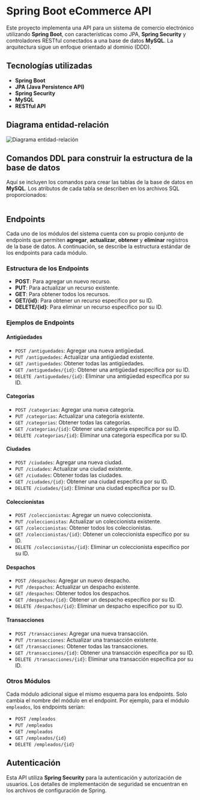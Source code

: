 # Spring Boot eCommerce API

Este proyecto implementa una API para un sistema de comercio electrónico utilizando **Spring Boot**, con características como JPA, **Spring Security** y controladores RESTful conectados a una base de datos **MySQL**. La arquitectura sigue un enfoque orientado al dominio (DDD).

## Tecnologías utilizadas

- **Spring Boot**
- **JPA (Java Persistence API)**
- **Spring Security**
- **MySQL**
- **RESTful API**

## Diagrama entidad-relación

![Diagrama entidad-relación](./sql/diagrama.png)

## Comandos DDL para construir la estructura de la base de datos

Aquí se incluyen los comandos para crear las tablas de la base de datos en **MySQL**. Los atributos de cada tabla se describen en los archivos SQL proporcionados:

```sql

```

## Endpoints

Cada uno de los módulos del sistema cuenta con su propio conjunto de endpoints que permiten **agregar**, **actualizar**, **obtener** y **eliminar** registros de la base de datos. A continuación, se describe la estructura estándar de los endpoints para cada módulo.

### Estructura de los Endpoints

- **POST**: Para agregar un nuevo recurso.
- **PUT**: Para actualizar un recurso existente.
- **GET**: Para obtener todos los recursos.
- **GET/{id}**: Para obtener un recurso específico por su ID.
- **DELETE/{id}**: Para eliminar un recurso específico por su ID.

### Ejemplos de Endpoints

#### Antigüedades
- `POST /antiguedades`: Agregar una nueva antigüedad.
- `PUT /antiguedades`: Actualizar una antigüedad existente.
- `GET /antiguedades`: Obtener todas las antigüedades.
- `GET /antiguedades/{id}`: Obtener una antigüedad específica por su ID.
- `DELETE /antiguedades/{id}`: Eliminar una antigüedad específica por su ID.

#### Categorías
- `POST /categorias`: Agregar una nueva categoría.
- `PUT /categorias`: Actualizar una categoría existente.
- `GET /categorias`: Obtener todas las categorías.
- `GET /categorias/{id}`: Obtener una categoría específica por su ID.
- `DELETE /categorias/{id}`: Eliminar una categoría específica por su ID.

#### Ciudades
- `POST /ciudades`: Agregar una nueva ciudad.
- `PUT /ciudades`: Actualizar una ciudad existente.
- `GET /ciudades`: Obtener todas las ciudades.
- `GET /ciudades/{id}`: Obtener una ciudad específica por su ID.
- `DELETE /ciudades/{id}`: Eliminar una ciudad específica por su ID.

#### Coleccionistas
- `POST /coleccionistas`: Agregar un nuevo coleccionista.
- `PUT /coleccionistas`: Actualizar un coleccionista existente.
- `GET /coleccionistas`: Obtener todos los coleccionistas.
- `GET /coleccionistas/{id}`: Obtener un coleccionista específico por su ID.
- `DELETE /coleccionistas/{id}`: Eliminar un coleccionista específico por su ID.

#### Despachos
- `POST /despachos`: Agregar un nuevo despacho.
- `PUT /despachos`: Actualizar un despacho existente.
- `GET /despachos`: Obtener todos los despachos.
- `GET /despachos/{id}`: Obtener un despacho específico por su ID.
- `DELETE /despachos/{id}`: Eliminar un despacho específico por su ID.

#### Transacciones
- `POST /transacciones`: Agregar una nueva transacción.
- `PUT /transacciones`: Actualizar una transacción existente.
- `GET /transacciones`: Obtener todas las transacciones.
- `GET /transacciones/{id}`: Obtener una transacción específica por su ID.
- `DELETE /transacciones/{id}`: Eliminar una transacción específica por su ID.

### Otros Módulos

Cada módulo adicional sigue el mismo esquema para los endpoints. Solo cambia el nombre del módulo en el endpoint. Por ejemplo, para el módulo `empleados`, los endpoints serían:

- `POST /empleados`
- `PUT /empleados`
- `GET /empleados`
- `GET /empleados/{id}`
- `DELETE /empleados/{id}`

## Autenticación

Esta API utiliza **Spring Security** para la autenticación y autorización de usuarios. Los detalles de implementación de seguridad se encuentran en los archivos de configuración de Spring.


